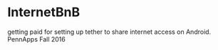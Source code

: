 # InternetBnB
getting paid for setting up tether to share internet access on Android. PennApps Fall 2016
